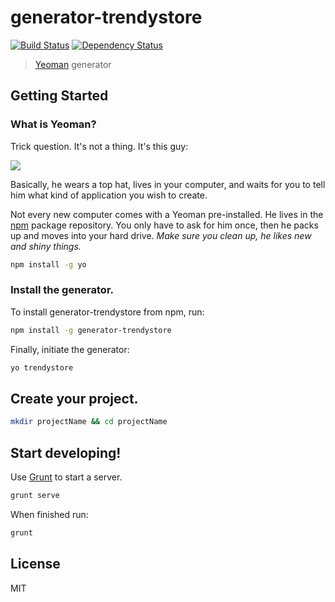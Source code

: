 # generator-trendystore

[![Build Status](https://secure.travis-ci.org/BasicElements/generator-trendystore.png?branch=master)](https://travis-ci.org/BasicElements/generator-trendystore)
[![Dependency Status](https://david-dm.org/basicelements/generator-trendystore.svg)](https://david-dm.org/basicelements/generator-trendystore)


> [Yeoman](http://yeoman.io) generator


## Getting Started

### What is Yeoman?

Trick question. It's not a thing. It's this guy:

![](http://i.imgur.com/JHaAlBJ.png)

Basically, he wears a top hat, lives in your computer, and waits for you to tell him what kind of application you wish to create.

Not every new computer comes with a Yeoman pre-installed. He lives in the [npm](https://npmjs.org) package repository. You only have to ask for him once, then he packs up and moves into your hard drive. *Make sure you clean up, he likes new and shiny things.*

```bash
npm install -g yo
```

### Install the generator.

To install generator-trendystore from npm, run:

```bash
npm install -g generator-trendystore
```

Finally, initiate the generator:

```bash
yo trendystore
```

## Create your project.

```bash
mkdir projectName && cd projectName
```

## Start developing!

Use [Grunt](https://gruntjs.com) to start a server.

```bash
grunt serve
```

When finished run:

```bash
grunt
```

## License

MIT

